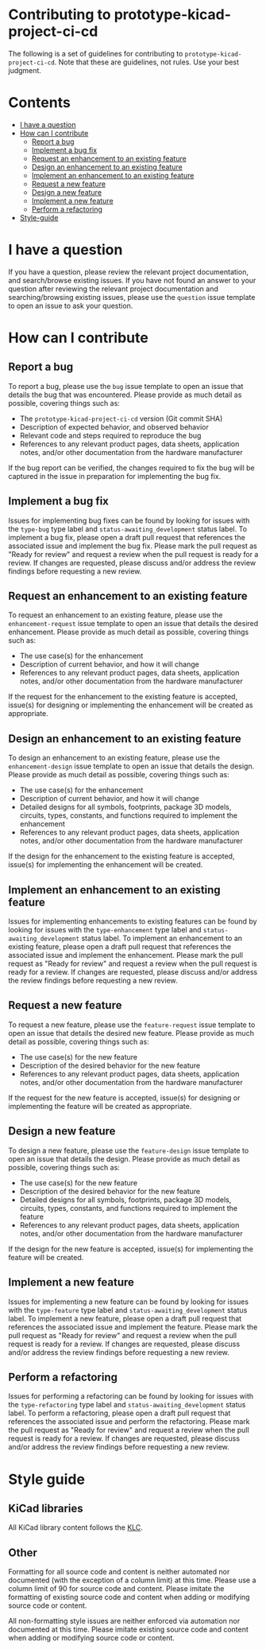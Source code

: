 # Contributing to prototype-kicad-project-ci-cd
The following is a set of guidelines for contributing to `prototype-kicad-project-ci-cd`.
Note that these are guidelines, not rules.
Use your best judgment.

# Contents
- [I have a question](#i-have-a-question)
- [How can I contribute](#how-can-i-contribute)
    - [Report a bug](#report-a-bug)
    - [Implement a bug fix](#implement-a-bug-fix)
    - [Request an enhancement to an existing feature](#request-an-enhancement-to-an-existing-feature)
    - [Design an enhancement to an existing feature](#design-an-enhancement-to-an-existing-feature)
    - [Implement an enhancement to an existing feature](#implement-an-enhancement-to-an-existing-feature)
    - [Request a new feature](#request-a-new-feature)
    - [Design a new feature](#design-a-new-feature)
    - [Implement a new feature](#implement-a-new-feature)
    - [Perform a refactoring](#perform-a-refactoring)
- [Style-guide](#style-guide)

# I have a question
If you have a question, please review the relevant project documentation, and
search/browse existing issues.
If you have not found an answer to your question after reviewing the relevant project
documentation and searching/browsing existing issues, please use the `question` issue
template to open an issue to ask your question.

# How can I contribute

## Report a bug
To report a bug, please use the `bug` issue template to open an issue that details the bug
that was encountered.
Please provide as much detail as possible, covering things such as:
- The `prototype-kicad-project-ci-cd` version (Git commit SHA)
- Description of expected behavior, and observed behavior
- Relevant code and steps required to reproduce the bug
- References to any relevant product pages, data sheets, application notes, and/or other
  documentation from the hardware manufacturer

If the bug report can be verified, the changes required to fix the bug will be captured in
the issue in preparation for implementing the bug fix.

## Implement a bug fix
Issues for implementing bug fixes can be found by looking for issues with the `type-bug`
type label and `status-awaiting_development` status label.
To implement a bug fix, please open a draft pull request that references the associated
issue and implement the bug fix.
Please mark the pull request as "Ready for review" and request a review when the pull
request is ready for a review.
If changes are requested, please discuss and/or address the review findings before
requesting a new review.

## Request an enhancement to an existing feature
To request an enhancement to an existing feature, please use the `enhancement-request`
issue template to open an issue that details the desired enhancement.
Please provide as much detail as possible, covering things such as:
- The use case(s) for the enhancement
- Description of current behavior, and how it will change
- References to any relevant product pages, data sheets, application notes, and/or other
  documentation from the hardware manufacturer

If the request for the enhancement to the existing feature is accepted, issue(s) for
designing or implementing the enhancement will be created as appropriate.

## Design an enhancement to an existing feature
To design an enhancement to an existing feature, please use the `enhancement-design` issue
template to open an issue that details the design.
Please provide as much detail as possible, covering things such as:
- The use case(s) for the enhancement
- Description of current behavior, and how it will change
- Detailed designs for all symbols, footprints, package 3D models, circuits, types,
  constants, and functions required to implement the enhancement
- References to any relevant product pages, data sheets, application notes, and/or other
  documentation from the hardware manufacturer

If the design for the enhancement to the existing feature is accepted, issue(s) for
implementing the enhancement will be created.

## Implement an enhancement to an existing feature
Issues for implementing enhancements to existing features can be found by looking for
issues with the `type-enhancement` type label and `status-awaiting_development` status
label.
To implement an enhancement to an existing feature, please open a draft pull request that
references the associated issue and implement the enhancement.
Please mark the pull request as "Ready for review" and request a review when the pull
request is ready for a review.
If changes are requested, please discuss and/or address the review findings before
requesting a new review.

## Request a new feature
To request a new feature, please use the `feature-request` issue template to open an issue
that details the desired new feature.
Please provide as much detail as possible, covering things such as:
- The use case(s) for the new feature
- Description of the desired behavior for the new feature
- References to any relevant product pages, data sheets, application notes, and/or other
  documentation from the hardware manufacturer

If the request for the new feature is accepted, issue(s) for designing or implementing the
feature will be created as appropriate.

## Design a new feature
To design a new feature, please use the `feature-design` issue template to open an issue
that details the design.
Please provide as much detail as possible, covering things such as:
- The use case(s) for the new feature
- Description of the desired behavior for the new feature
- Detailed designs for all symbols, footprints, package 3D models, circuits, types,
  constants, and functions required to implement the feature
- References to any relevant product pages, data sheets, application notes, and/or other
  documentation from the hardware manufacturer

If the design for the new feature is accepted, issue(s) for implementing the feature will
be created.

## Implement a new feature
Issues for implementing a new feature can be found by looking for issues with the
`type-feature` type label and `status-awaiting_development` status label.
To implement a new feature, please open a draft pull request that references the
associated issue and implement the feature.
Please mark the pull request as "Ready for review" and request a review when the pull
request is ready for a review.
If changes are requested, please discuss and/or address the review findings before
requesting a new review.

## Perform a refactoring
Issues for performing a refactoring can be found by looking for issues with the
`type-refactoring` type label and `status-awaiting_development` status label.
To perform a refactoring, please open a draft pull request that references the associated
issue and perform the refactoring.
Please mark the pull request as "Ready for review" and request a review when the pull
request is ready for a review.
If changes are requested, please discuss and/or address the review findings before
requesting a new review.

# Style guide

## KiCad libraries
All KiCad library content follows the [KLC](https://klc.kicad.org/).

## Other
Formatting for all source code and content is neither automated nor documented (with the
exception of a column limit) at this time.
Please use a column limit of 90 for source code and content.
Please imitate the formatting of existing source code and content when adding or modifying
source code or content.

All non-formatting style issues are neither enforced via automation nor documented at this
time.
Please imitate existing source code and content when adding or modifying source code or
content.
